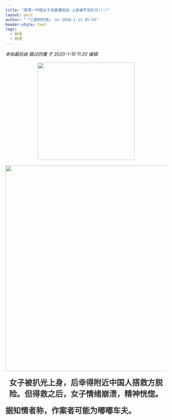 ```yaml
---
title: "西港一中国女子凌晨遭抢劫 上身被歹徒扒光!!!!"
layout: post
author: "「三房林宗辉」 on 2020-1-11 05:55"
header-style: text
tags:
  - 新闻
  - 西港
---
```


<head></head>
<body>
 <i class="pstatus"> 本帖最后由 路过的魔 于 2020-1-10 11:20 编辑 </i>
 <br> 
 <br> 
 <div align="center"> 
  <ignore_js_op> 
   <img aid="1326179" src="https://bbs.boniu123.cc/data/attachment/forum/202001/10/111357oq1qffpd99xo441z.gif" zoomfile="data/attachment/forum/202001/10/111357oq1qffpd99xo441z.gif" file="data/attachment/forum/202001/10/111357oq1qffpd99xo441z.gif" width="303" inpost="1"> 
   <div class="tip tip_4 aimg_tip" id="aimg_1326179_menu" style="position: absolute; display: none" disautofocus="true"> 
    <div class="xs0"> 
     <p><strong>133143p99722w8q3hhtqpf.gif</strong> <em class="xg1">(713.58 KB, 下载次数: 0)</em></p> 
     <p> <a href="forum.php?mod=attachment&amp;aid=MTMyNjE3OXxhN2Y4YTZiYnwxNTc4Njk0MzIwfDB8NTQ5MjI3&amp;nothumb=yes" target="_blank">下载附件</a> &nbsp;<a href="javascript:;" onclick="showWindow(this.id, this.getAttribute('url'), 'get', 0);" id="savephoto_1326179" url="home.php?mod=spacecp&amp;ac=album&amp;op=saveforumphoto&amp;aid=1326179&amp;handlekey=savephoto_1326179">保存到相册</a> </p> 
     <p class="xg1 y"><span title="2020-1-10 11:13">昨天&nbsp;11:13</span> 上传</p> 
    </div> 
    <div class="tip_horn"></div> 
   </div> 
  </ignore_js_op> 
 </div>
 <br> 
 <div align="center"> 
  <ignore_js_op> 
   <img aid="1326180" src="https://bbs.boniu123.cc/data/attachment/forum/202001/10/111548rnz80ncocfupu8gu.jpg" zoomfile="data/attachment/forum/202001/10/111548rnz80ncocfupu8gu.jpg" file="data/attachment/forum/202001/10/111548rnz80ncocfupu8gu.jpg" width="640" inpost="1"> 
   <div class="tip tip_4 aimg_tip" id="aimg_1326180_menu" style="position: absolute; display: none" disautofocus="true"> 
    <div class="xs0"> 
     <p><strong>133143y44hj0sb6z7vv0bv.jpg</strong> <em class="xg1">(25.85 KB, 下载次数: 0)</em></p> 
     <p> <a href="forum.php?mod=attachment&amp;aid=MTMyNjE4MHxiYzcxYTJiMHwxNTc4Njk0MzIwfDB8NTQ5MjI3&amp;nothumb=yes" target="_blank">下载附件</a> &nbsp;<a href="javascript:;" onclick="showWindow(this.id, this.getAttribute('url'), 'get', 0);" id="savephoto_1326180" url="home.php?mod=spacecp&amp;ac=album&amp;op=saveforumphoto&amp;aid=1326180&amp;handlekey=savephoto_1326180">保存到相册</a> </p> 
     <p class="xg1 y"><span title="2020-1-10 11:15">昨天&nbsp;11:15</span> 上传</p> 
    </div> 
    <div class="tip_horn"></div> 
   </div> 
  </ignore_js_op> 
 </div>
 <br> 
 <div align="center"> 
  <font color="#333333"><font face="-apple-system-font, BlinkMacSystemFont, &amp;quot;"><font size="5"><strong>女子被扒光上身，后幸得附近中国人搭救方脱险。但得救之后，女子情绪崩溃，精神恍惚。</strong></font></font></font> 
 </div>
 <br> 
 <div align="left"> 
  <font style="color:rgb(51, 51, 51)"><font face="-apple-system-font, BlinkMacSystemFont, &amp;quot;"><font size="5"><strong>据知情者称，作案者可能为嘟嘟车夫。</strong></font></font></font> 
 </div>
 <br>
</body>


